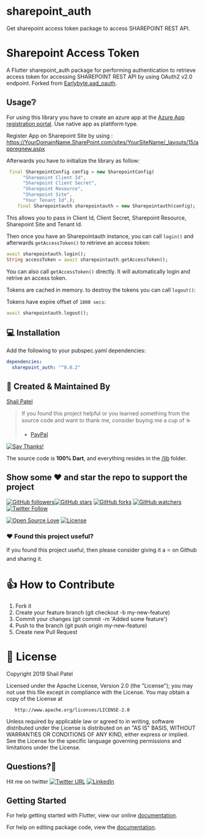 # sharepoint_auth

Get sharepoint access token package to access SHAREPOINT REST API.


# Sharepoint Access Token

A Flutter sharepoint_auth package for performing authentication to retrieve access token for accessing SHAREPOINT REST API by using OAuth2 v2.0 endpoint. Forked from [Earlybyte.aad_oauth](https://github.com/Earlybyte/aad_oauth).

## Usage❔

For using this library you have to create an azure app at the [Azure App registration portal](https://apps.dev.microsoft.com/). Use native app as plattform type.

Register App on Sharepoint Site by using : https://YourDomainName.SharePoint.com/sites/YourSiteName/_layouts/15/appregnew.aspx

Afterwards you have to initialize the library as follow:

```dart
 final SharepointConfig config = new SharepointConfig(
      "Sharepoint Client Id",
      "Sharepoint Client Secret",
      "Sharepoint Resource",
      "Sharepoint Site",
      "Your Tenant Id",);
    final Sharepointauth sharepointauth = new Sharepointauth(config);
```

This allows you to pass in Client Id, Client Secret, Sharepoint Resource, Sharepoint Site and Tenant Id.

Then once you have an Sharepointauth instance, you can call `login()` and afterwards `getAccessToken()` to retrieve an access token:

```dart
await sharepointauth.login();
String accessToken = await sharepointauth.getAccessToken();
```

You can also call `getAccessToken()` directly. It will automatically login and retrive an access token.

Tokens are cached in memory. to destroy the tokens you can call `logout()`:

Tokens have expire offset of `1800 secs`:

```dart
await sharepointauth.logout();
```

## 💻 Installation

Add the following to your pubspec.yaml dependencies:

```yaml
dependencies:
  sharepoint_auth: "^0.0.2"
```


## 👨 Created & Maintained By

[Shail Patel](https://github.com/luv4ever2shail)

> If you found this project helpful or you learned something from the source code and want to thank me, consider buying me a cup of :coffee:
>
> - [PayPal](https://www.paypal.me/luv4ever2shail/)

[![Say Thanks!](https://img.shields.io/badge/Say%20Thanks-!-1EAEDB.svg)](https://saythanks.io/to/luv4ever2shail)

The source code is **100% Dart**, and everything resides in the [/lib](https://github.com/luv4ever2shail/sharepoint_auth/tree/master/lib) folder.

## Show some :heart: and star the repo to support the project

 [![GitHub followers](https://img.shields.io/github/followers/luv4ever2shail.svg?style=social&label=Follow)](https://github.com/luv4ever2shail)[![GitHub stars](https://img.shields.io/github/stars/luv4ever2shail/sharepoint_auth.svg?style=social&label=Star)](https://github.com/luv4ever2shail/sharepoint_auth) [![GitHub forks](https://img.shields.io/github/forks/luv4ever2shail/sharepoint_auth.svg?style=social&label=Fork)](https://github.com/luv4ever2shail/sharepoint_auth/fork) [![GitHub watchers](https://img.shields.io/github/watchers/luv4ever2shail/sharepoint_auth.svg?style=social&label=Watch)](https://github.com/luv4ever2shail/sharepoint_auth) 
 [![Twitter Follow](https://img.shields.io/twitter/follow/luv4ever2shail.svg?style=social)](https://twitter.com/luv4ever2shail)

 [![Open Source Love](https://badges.frapsoft.com/os/v1/open-source.svg?v=102)](https://opensource.org/licenses/Apache-2.0) [![License](https://img.shields.io/badge/license-Apache%202.0-blue.svg)](https://github.com/luv4ever2shail/sharepoint_auth/blob/master/LICENSE)

### :heart: Found this project useful?

If you found this project useful, then please consider giving it a :star: on Github and sharing it.

# 👍 How to Contribute

1. Fork it
2. Create your feature branch (git checkout -b my-new-feature)
3. Commit your changes (git commit -m 'Added some feature')
4. Push to the branch (git push origin my-new-feature)
5. Create new Pull Request

# 📃 License

  Copyright 2019 Shail Patel

   Licensed under the Apache License, Version 2.0 (the "License");
   you may not use this file except in compliance with the License.
   You may obtain a copy of the License at

       http://www.apache.org/licenses/LICENSE-2.0

   Unless required by applicable law or agreed to in writing, software
   distributed under the License is distributed on an "AS IS" BASIS,
   WITHOUT WARRANTIES OR CONDITIONS OF ANY KIND, either express or implied.
   See the License for the specific language governing permissions and
   limitations under the License.

## Questions?🤔

Hit me on twitter [![Twitter URL](https://img.shields.io/twitter/follow/luv4ever2shail.svg?style=social)](https://twitter.com/luv4ever2shail)
[![LinkedIn](https://img.shields.io/badge/LinkedIn-ShailPatel-blue.svg)](https://www.linkedin.com/in/shailkumarpatel/)

## Getting Started

For help getting started with Flutter, view our online [documentation](https://flutter.dev/).

For help on editing package code, view the [documentation](https://flutter.dev/developing-packages/).
